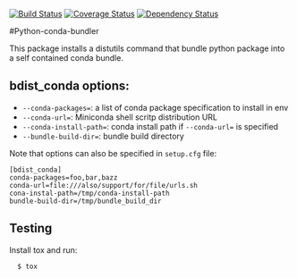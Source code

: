 [![Build Status](https://travis-ci.org/dopuskh3/python-bundler.svg?branch=master)](https://travis-ci.org/dopuskh3/python-bundler)
[![Coverage Status](https://coveralls.io/repos/github/dopuskh3/python-bundler/badge.svg?branch=master)](https://coveralls.io/github/dopuskh3/python-bundler?branch=master)
[![Dependency Status](https://gemnasium.com/badges/github.com/dopuskh3/python-bundler.svg)](https://gemnasium.com/github.com/dopuskh3/python-bundler)

#Python-conda-bundler

This package installs a distutils command that bundle python package into a self contained conda bundle.

## bdist_conda options:

* `--conda-packages=`: a list of conda package specification to install in env
* `--conda-url=`: Miniconda shell scritp distribution URL
* `--conda-install-path=`: conda install path if `--conda-url=` is specified
* `--bundle-build-dir=`: bundle build directory

Note that options can also be specified in `setup.cfg` file:

~~~~
[bdist_conda]
conda-packages=foo,bar,bazz
conda-url=file:///also/support/for/file/urls.sh
cona-instal-path=/tmp/conda-install-path
bundle-build-dir=/tmp/bundle_build_dir
~~~~

## Testing

Install tox and run:

```
  $ tox
```
